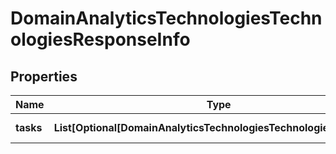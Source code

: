 # DomainAnalyticsTechnologiesTechnologiesResponseInfo


## Properties

| Name | Type | Description | Notes |
|------------ | ------------- | ------------- | -------------|
**tasks** | **List[Optional[DomainAnalyticsTechnologiesTechnologiesTaskInfo]]** | array of tasks |[optional]|